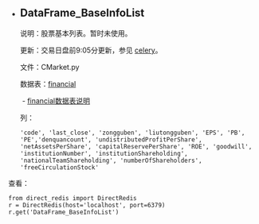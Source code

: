 - ## DataFrame_BaseInfoList

  说明：股票基本列表。暂时未使用。

  更新：交易日盘前9:05分更新，参见 [celery](celery.md)。

  文件：CMarket.py

  数据表：[financial](http://47.52.36.164:8001/app/quantaxis/quantaxis/financial/view)

  ​	- [financial数据表说明](/db/financial)

  列：

  ```
  'code', 'last_close', 'zongguben', 'liutongguben', 'EPS', 'PB', 'PE','denquancount', 'undistributedProfitPerShare', 'netAssetsPerShare', 'capitalReservePerShare', 'ROE', 'goodwill', 'institutionNumber', 'institutionShareholding', 'nationalTeamShareholding', 'numberOfShareholders', 'freeCirculationStock'
  ```

  
查看：

```
from direct_redis import DirectRedis
r = DirectRedis(host='localhost', port=6379)
r.get('DataFrame_BaseInfoList')
```



  
